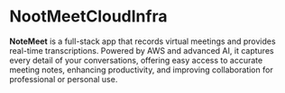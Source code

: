 # NootMeetCloudInfra
**NoteMeet** is a full-stack app that records virtual meetings and provides real-time transcriptions. Powered by AWS and advanced AI, it captures every detail of your conversations, offering easy access to accurate meeting notes, enhancing productivity, and improving collaboration for professional or personal use.
